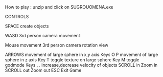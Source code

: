 How to play : unzip and click on SUGROUOMENA.exe 


CONTROLS


SPACE				create objects 

WASD	 			3rd person camera movement 

Mouse movement		3rd person camera rotation view 


ARROWS 			movement of large sphere in x,y axis 
Keys Ο P 				movement of large sphere in z axis
Key T	 			toggle texture on large sphere
Key M 				toggle godmode 
Keys , . 				increase,decrease velocity of objects 
SCROLL in 			Zoom in 
SCROLL out 			Zoom out 
ESC 					Exit Game

